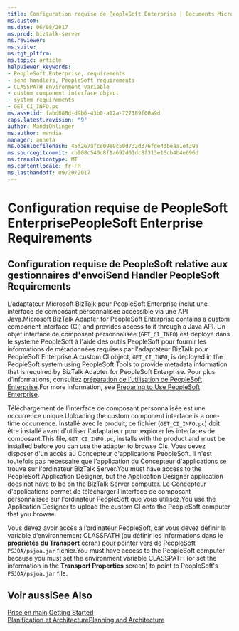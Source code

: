 ```yaml
---
title: Configuration requise de PeopleSoft Enterprise | Documents Microsoft
ms.custom: 
ms.date: 06/08/2017
ms.prod: biztalk-server
ms.reviewer: 
ms.suite: 
ms.tgt_pltfrm: 
ms.topic: article
helpviewer_keywords:
- PeopleSoft Enterprise, requirements
- send handlers, PeopleSoft requirements
- CLASSPATH environment variable
- custom component interface object
- system requirements
- GET_CI_INFO.pc
ms.assetid: fabd808d-d9b6-43b0-a12a-727189f00a9d
caps.latest.revision: "9"
author: MandiOhlinger
ms.author: mandia
manager: anneta
ms.openlocfilehash: 45f267afce09e9c50d732d376fde43beaa1ef39a
ms.sourcegitcommit: cb908c540d8f1a692d01dc8f313e16cb4b4e696d
ms.translationtype: MT
ms.contentlocale: fr-FR
ms.lasthandoff: 09/20/2017
---
```

# <a name="peoplesoft-enterprise-requirements"></a><span data-ttu-id="27034-102">Configuration requise de PeopleSoft Enterprise</span><span class="sxs-lookup"><span data-stu-id="27034-102">PeopleSoft Enterprise Requirements</span></span>
## <a name="send-handler-peoplesoft-requirements"></a><span data-ttu-id="27034-103">Configuration requise de PeopleSoft relative aux gestionnaires d'envoi</span><span class="sxs-lookup"><span data-stu-id="27034-103">Send Handler PeopleSoft Requirements</span></span>  
 <span data-ttu-id="27034-104">L'adaptateur Microsoft BizTalk pour PeopleSoft Enterprise inclut une interface de composant personnalisée accessible via une API Java.</span><span class="sxs-lookup"><span data-stu-id="27034-104">Microsoft BizTalk Adapter for PeopleSoft Enterprise contains a custom component interface (CI) and provides access to it through a Java API.</span></span> <span data-ttu-id="27034-105">Un objet interface de composant personnalisée (`GET_CI_INFO`) est déployé dans le système PeopleSoft à l'aide des outils PeopleSoft pour fournir les informations de métadonnées requises par l'adaptateur BizTalk pour PeopleSoft Enterprise.</span><span class="sxs-lookup"><span data-stu-id="27034-105">A custom CI object, `GET_CI_INFO`, is deployed in the PeopleSoft system using PeopleSoft Tools to provide metadata information that is required by BizTalk Adapter for PeopleSoft Enterprise.</span></span> <span data-ttu-id="27034-106">Pour plus d’informations, consultez [préparation de l’utilisation de PeopleSoft Enterprise](../core/preparing-to-use-peoplesoft-enterprise.md).</span><span class="sxs-lookup"><span data-stu-id="27034-106">For more information, see [Preparing to Use PeopleSoft Enterprise](../core/preparing-to-use-peoplesoft-enterprise.md).</span></span>  
  
 <span data-ttu-id="27034-107">Téléchargement de l’interface de composant personnalisée est une occurrence unique.</span><span class="sxs-lookup"><span data-stu-id="27034-107">Uploading the custom component interface is a one-time occurrence.</span></span> <span data-ttu-id="27034-108">Installé avec le produit, ce fichier (`GET_CI_INFO.pc`) doit être installé avant d'utiliser l'adaptateur pour explorer les interfaces de composant.</span><span class="sxs-lookup"><span data-stu-id="27034-108">This file, `GET_CI_INFO.pc`, installs with the product and must be installed before you can use the adapter to browse CIs.</span></span> <span data-ttu-id="27034-109">Vous devez disposer d'un accès au Concepteur d'applications PeopleSoft. Il n'est toutefois pas nécessaire que l'application du Concepteur d'applications se trouve sur l'ordinateur BizTalk Server.</span><span class="sxs-lookup"><span data-stu-id="27034-109">You must have access to the PeopleSoft Application Designer, but the Application Designer application does not have to be on the BizTalk Server computer.</span></span> <span data-ttu-id="27034-110">Le Concepteur d'applications permet de télécharger l'interface de composant personnalisée sur l'ordinateur PeopleSoft que vous utilisez.</span><span class="sxs-lookup"><span data-stu-id="27034-110">You use the Application Designer to upload the custom CI onto the PeopleSoft computer that you browse.</span></span>  
  
 <span data-ttu-id="27034-111">Vous devez avoir accès à l’ordinateur PeopleSoft, car vous devez définir la variable d’environnement CLASSPATH (ou définir les informations dans le **propriétés du Transport** écran) pour pointer vers de PeopleSoft `PSJOA/psjoa.jar` fichier.</span><span class="sxs-lookup"><span data-stu-id="27034-111">You must have access to the PeopleSoft computer because you must set the environment variable CLASSPATH (or set the information in the **Transport Properties** screen) to point to PeopleSoft's `PSJOA/psjoa.jar` file.</span></span>  
  
## <a name="see-also"></a><span data-ttu-id="27034-112">Voir aussi</span><span class="sxs-lookup"><span data-stu-id="27034-112">See Also</span></span>  
 <span data-ttu-id="27034-113">[Prise en main](../core/getting-started-with-biztalk-adapter-for-peoplesoft-enterprise.md) </span><span class="sxs-lookup"><span data-stu-id="27034-113">[Getting Started](../core/getting-started-with-biztalk-adapter-for-peoplesoft-enterprise.md) </span></span>  
 [<span data-ttu-id="27034-114">Planification et Architecture</span><span class="sxs-lookup"><span data-stu-id="27034-114">Planning and Architecture</span></span>](../core/planning-and-architecture13.md)